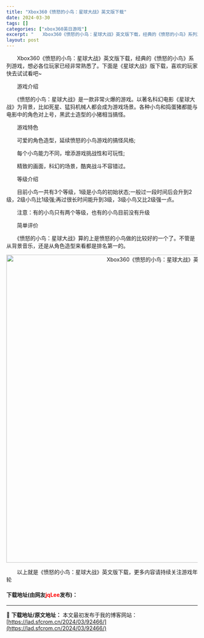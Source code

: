 ```yaml
---
title: "Xbox360《愤怒的小鸟：星球大战》英文版下载"
date: 2024-03-30
tags: []
categories: ["xbox360英日游戏"]
excerpt: "　　Xbox360《愤怒的小鸟：星球大战》英文版下载，经典的《愤怒的小鸟》系列游戏，想必各位玩家已经非常熟悉了。下面是《星球大战》版下载，喜欢的玩家快去试试看吧~ 　　游戏介绍 　　《愤怒的小鸟：星球大战》是一款非常火爆的游戏。以著名科幻电影《星球大战》为背景，比如死星、猛犸机械人都会成为游戏场景。&hellip;"
layout: post
---
```


 <p>　　Xbox360《愤怒的小鸟：星球大战》英文版下载，经典的《愤怒的小鸟》系列游戏，想必各位玩家已经非常熟悉了。下面是《星球大战》版下载，喜欢的玩家快去试试看吧~</p> <p>　　游戏介绍</p> <p>　　《愤怒的小鸟：星球大战》是一款非常火爆的游戏。以著名科幻电影《星球大战》为背景，比如死星、猛犸机械人都会成为游戏场景。各种小鸟和捣蛋猪都能与电影中的角色对上号，黑武士造型的小猪相当搞怪。</p> <p>　　游戏特色</p> <p>　　可爱的角色造型，延续愤怒的小鸟游戏的搞怪风格;</p> <p>　　每个小鸟能力不同，增添游戏挑战性和可玩性;</p> <p>　　精致的画面，科幻的场景，酷爽战斗不容错过。</p> <p>　　等级介绍</p> <p>　　目前小鸟一共有3个等级，1级是小鸟的初始状态;一般过一段时间后会升到2级，2级小鸟比1级强;再过很长时间能升到3级，3级小鸟又比2级强一点。</p> <p>　　注意：有的小鸟只有两个等级，也有的小鸟目前没有升级</p> <p>　　简单评价</p> <p>　　《愤怒的小鸟：星球大战》算的上是愤怒的小鸟做的比较好的一个了。不管是从背景音乐，还是从角色造型来看都是排名第一的。</p> <p align="center"><img align="" border="0" src="https://lad.sfcrom.cn/wp-content/uploads/2024/03/20240330_6607d53290769.jpg" width="811" alt="Xbox360《愤怒的小鸟：星球大战》英文版下载" /></p> <p>　　以上就是《愤怒的小鸟：星球大战》英文版下载，更多内容请持续关注游戏年轮</p> <p><h4>下载地址(由网友<font color="red">jqLee</font>发布)：</h4></p> 

---
📖 **下载地址/原文地址：** 本文最初发布于我的博客网站：[https://lad.sfcrom.cn/2024/03/92466/](https://lad.sfcrom.cn/2024/03/92466/)
